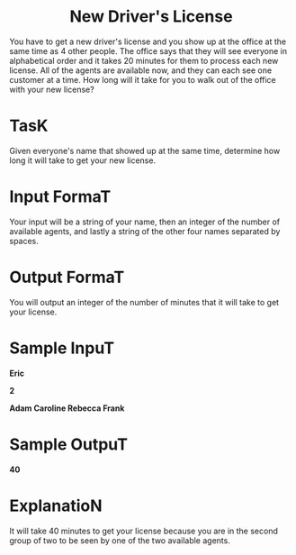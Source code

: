 
<h1 align = "center">New Driver's License</h1>
You have to get a new driver's license and you show up at the office at the same time as 4 other people. The office says that they will see everyone in alphabetical order and it takes 20 minutes for them to process each new license. All of the agents are available now, and they can each see one customer at a time. How long will it take for you to walk out of the office with your new license?


<h1 align = "left"> TasK </h1>
Given everyone's name that showed up at the same time, determine how long it will take to get your new license.
<h1> Input FormaT </h1>
Your input will be a string of your name, then an integer of the number of available agents, and lastly a string of the other four names separated by spaces.
<h1> Output FormaT</h1>
You will output an integer of the number of minutes that it will take to get your license.
<h1> Sample InpuT</h1>
<b> Eric
  
2

Adam Caroline Rebecca Frank    </b>

<h1>Sample OutpuT</h1>
<b>40</b>

<h1>ExplanatioN</h1>
It will take 40 minutes to get your license because you are in the second group of two to be seen by one of the two available agents.


